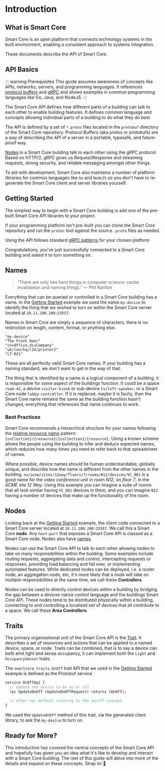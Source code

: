 # Introduction

## What is Smart Core

Smart Core is an open platform that connects technology systems in the built environment, enabling a consistent approach to systems integration.

These documents describe the API of Smart Core.


## API Basics

::: warning Prerequisites
This guide assumes awareness of concepts like APIs, networks, servers, and programming languages. It references [protocol buffers](https://developers.google.com/protocol-buffers) and [gRPC](https://grpc.io/) and shows examples in common programming languages like Go, Java, and NodeJS.
:::

The Smart Core API defines how different parts of a building can talk to each other to enable building features. It defines common language and concepts allowing individual parts of a building to do what they do best.

The API is defined by a set of `*.proto` files located in the `protobuf` directory of the Smart Core repository. Protocol Buffers (aka protos or protobufs) are a way of describing the API of a server in a portable, typesafe, and future-proof way. 

[Nodes](#nodes) in a Smart Core building talk to each other using the gRPC protocol. Based on HTTP/2, gRPC gives us Request/Response and streaming requests, strong security, and reliable messaging amongst other things. 

To aid with development, Smart Core also maintains a number of platform libraries for common languages like `Go` and `NodeJS` so you don't have to re-generate the Smart Core client and server libraries yourself.


## Getting Started

The simplest way to begin with a Smart Core building is add one of the pre-built Smart Core API libraries to your project.

<code-switcher :languages="{go:'Go', java:'Java', nodejs: 'NodeJS'}">
<template v-slot:go>

```bash
go get -u git.vanti.co.uk/smartcore/sc-api/go
```
</template>
<template v-slot:java>

```xml
<dependency>
  <groupId>dev.smartcore</groupId>
  <artifactId>sc-api-java</artifactId>
  <version>1.0.0-SNAPSHOT</version>
</dependency>
```

</template>
<template v-slot:nodejs>

```bash
# api proto files
yarn add @smart-core-os/sc-api
# tools used to call the api
yarn add grpc @grpc/proto-loader google-proto-files
```
</template>
</code-switcher>

If your programming platform isn't pre-built you can clone the Smart Core repository and run the `protoc` tool against the source `.proto` files as needed.

Using the API follows standard [gRPC patterns](https://grpc.io/docs/languages/) for your chosen platform

<code-switcher :languages="{go:'Go',java:'Java',nodejs:'NodeJS'}">
<template v-slot:go>

```go
package main

import (
    "fmt"
    
    "git.vanti.co.uk/smartcore/sc-api/go/traits"
    "google.golang.org/grpc"
)

func main() {
    // connect to a Smart Core server
    conn, _ := grpc.Dial("10.11.100.200:23557")
    defer conn.Close()
    // create a trait client
    onOffClient := traits.NewOnOffApiClient(conn)
    // turn my-device on
    res, _ := onOffClient.UpdateOnOff(&traits.UpdateOnOffRequest{
        Name: "my-device",
        OnOff: &traits.OnOff{
            State: traits.OnOff_ON,
        },
    })
    fmt.Printf("my-device is now %v", res.GetState())
    // Outputs: my-device is now ON
}
```

</template>
<template v-slot:java>

```java
import dev.smartcore.traits.*;
import io.grpc.*;

class OnOffClient {
  public static void main(String[] args) {
    // connect to the Smart Core server
    Channel channel = ManagedChannelBuilder.forAddress("10.11.100.200", 23557).build();
    // create a trait client
    OnOffApiBlockingStub onOffClient = OnOffApiGrpc.newBlockingStub(channel);
    try {
      // turn on my-device
      OnOff res = onOffClient.UpdateOnOff(UpdateOnOffRequest.newBuilder()
          .setOnOff(OnOff.newBuilder()
              .setState(OnOff.State.ON)
          )
          .build());
      System.out.println("my-device is now " + res.getState());
      // > my-device is now ON
    } catch (StatusRuntimeException e) {
      // handle the error
    }
  }
}
```
</template>
<template v-slot:nodejs>

```js
const path = require('path'); 
const PROTO_ROOT = path.dirname(require.resolve('@smart-core-os/sc-api/package.json'));
const INCLUDE_DIRS = [
  path.dirname(require.resolve('google-proto-files/package.json')), // well-known-types
  path.resolve(PROTO_ROOT, './proto/'), // root of all the smart core protos
];
const PROTO_PATH = path.resolve(PROTO_ROOT, './protos/traits/on-off.proto');

const grpc = require('grpc');
const protoLoader = require('@grpc/proto-loader');
const packageDefinition = protoLoader.loadSync(
  PROTO_PATH,
  {
    keepCase: true,
    longs: String,
    enums: String,
    default: true,
    oneofs: true,
    includeDirs: INCLUDE_DIRS
  }
);
const traits = grpc.loadPackageDefinition(packageDefinition).smartcore.traits;

// create a trait client that talks to the Smart Core server
const client = new traits.OnOffApi('10.11.100.200:23557');
// turn on my-device
client.updateOnOff({
  name: 'my-device',
  on_off: {state: 'ON'}
}, (err, res) => {
  if (err) return; // handle errors
  console.log(`my-device is now ${res.state}`);
  // prints 'my-device is now ON'
});
```
</template>
</code-switcher>

Congratulations, you've just successfully connected to a Smart Core building and asked it to turn something on.


## Names

> “There are only two hard things in computer science: cache invalidation and naming things.” — Phil Karlton

Everything that can be queried or controlled in a Smart Core building has a name. In the [Getting Started](#getting-started) example we used the name `my-device` to identify the thing that we wished to turn on within the Smart Core server located at `10.11.100.200:23557`.

Names in Smart Core are simply a sequence of characters, there is no restriction on length, content, format, or anything else. 

```
"my-device"
"The Front Door"
"cn=Office,dc=Company"
"uk/lon/hq/l14/printer2"
"LT-021"
```

These are all perfectly valid Smart Core names. If your building has a naming standard, we don't want to get in the way of that.

The thing that is identified by a name is a logical component of a building, it is responsible for some aspect of the buildings function. It could be a space `room-42`, a device `visitor-kiosk` or sub-device `tv/left-speaker`, or a Smart Core node `lobby-controller`. If it is replaced, maybe it is faulty, then the Smart Core name remains the same as the building function hasn't changed, everything that references that name continues to work.


### Best Practices

Smart Core _recommends_ a hierarchical structure for your names following the [relative resource name](https://cloud.google.com/apis/design/resource_names) pattern: `{collection}/{resource}/{collection}/{resource}`. Using a known scheme allows the people using the building to infer and deduce expected names, which reduces how many times you need to refer back to that spreadsheet of names.

Where possible, device names should be human understandable, globally unique, and describe how the name is different from the other names in the building. `ns/acme/sites/12way/floors/7/rooms/N12/devices/VC_001` is a good name for the _video conference unit_ in room _N12_, on _floor 7_, in the _ACME_ site _12 Way_. Using this example you can imagine a suite of rooms that all look similar having `VC_001` devices in them, and you can imagine `N12` having a number of devices that make up the functionality of the room.


## Nodes

Looking back at the [Getting Started](#getting-started) example, the client code connected to a Smart Core server located at `10.11.100.200:23557`. We call this a Smart Core **node**. Any `host:port` that exposes a Smart Core API is classed as a Smart Core node. Nodes also have [names](#names).

Nodes can use the Smart Core API to talk to each other allowing nodes to take on many responsibilities within the building. Some examples include routing requests, aggregating data and control, intercepting requests or responses, providing load balancing and fail over, or implementing automated features. While dedicated nodes can be deployed, i.e. a router node, an aggregation node, etc, it's more likely that a node will take on multiple responsibilities at the same time, we call these **Controllers**.

Nodes can be used to directly control devices within a building by bridging the gap between a devices native control language and the buildings Smart Core API. These nodes tend to be distributed physically within a building, connecting to and controlling a localised set of devices that all contribute to a space. We call these **Area Controllers**.


## Traits

The primary organisational unit of the Smart Core API is the [Trait](traits.md). It describes a set of resources and actions that can be applied to a named device, space, or node. Traits can be combined, that is to say a device can both emit light and sense occupancy, it can implement both the `Light` and `OccupancySensor` traits.

The `smartcore.traits.OnOff` trait API that we used in the [Getting Started](#getting-started) example is defined as the Protobuf service

```protobuf
service OnOffApi {
  // Update the device to be on or off
  rpc UpdateOnOff (UpdateOnOffRequest) returns (OnOff);

  // other rpc methods relating to the on/off concept
}
```

We used the `UpdateOnOff` method of this trait, via the generated client library, to ask the `my-device` to turn on.

## Ready for More?

This introduction has covered the central concepts of the Smart Core API and hopefully has given you an idea what it's like to develop and interact with a Smart Core building. The rest of this guide will delve into more of the details and expand on these concepts. Strap in! :rocket:
